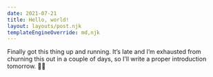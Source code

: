 ```yaml
---
date: 2021-07-21
title: Hello, world!
layout: layouts/post.njk
templateEngineOverride: md,njk
---
```


Finally got this thing up and running. It’s late and I’m exhausted from churning this out in a couple of days, so I’ll write a proper introduction tomorrow. ✌🏼